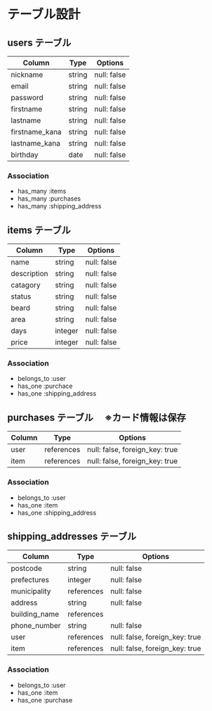 # テーブル設計

## users テーブル

| Column         | Type    | Options     |
| -------------  | ------  | ----------- |
| nickname       | string  | null: false |
| email          | string  | null: false |
| password       | string  | null: false |
| firstname      | string  | null: false |
| lastname       | string  | null: false |
| firstname_kana | string  | null: false |
| lastname_kana  | string  | null: false |
| birthday       | date    | null: false |

### Association

- has_many :items
- has_many :purchases
- has_many :shipping_address

## items テーブル

| Column      | Type    | Options     |
| ----------- | ------- | ----------- |
| name        | string  | null: false |
| description | string  | null: false |
| catagory    | string  | null: false |
| status      | string  | null: false |
| beard       | string  | null: false |
| area        | string  | null: false |
| days        | integer | null: false |
| price       | integer | null: false |

### Association

- belongs_to :user
- has_one :purchace
- has_one :shipping_address

## purchases テーブル 　※カード情報は保存

| Column          | Type       | Options                        |
| --------------- | ---------- | ------------------------------ |
| user            | references | null: false, foreign_key: true |
| item            | references | null: false, foreign_key: true |

### Association

- belongs_to :user
- has_one :item
- has_one :shipping_address

## shipping_addresses テーブル

| Column           | Type       | Options                        |
| ---------------- | ---------- | ------------------------------ |
| postcode         | string     | null: false                    |
| prefectures      | integer    | null: false                    |
| municipality     | references | null: false                    |
| address          | string     | null: false                    |
| building_name    | references |                                |
| phone_number     | string     | null: false                    |
| user             | references | null: false, foreign_key: true |
| item             | references | null: false, foreign_key: true |

### Association

- belongs_to :user
- has_one :item
- has_one :purchase
